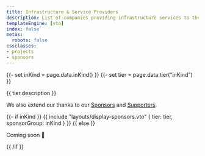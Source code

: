 ```yaml
---
title: Infrastructure & Service Providers
description: List of companies providing infrastructure services to the Commonhaus Foundation.
templateEngine: [vto]
index: false
metas:
  robots: false
cssclasses:
- projects
- sponsors
---
```


{{- set inKind = page.data.inKind() }}
{{- set tier = page.data.tier("inKind") }}
<p>{{ tier.description }}</p>

<p>We also extend our thanks to our <a href="index.md">Sponsors</a> and <a href="supporters.md">Supporters</a>.</p>

{{- if inKind }}
{{ include "layouts/display-sponsors.vto" {
        tier: tier,
        sponsorGroup: inKind } }}
{{ else }}
<p>Coming soon 🚀 </p>
{{ /if }}